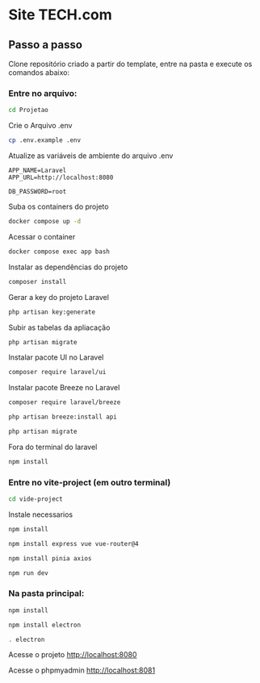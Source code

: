 # Site TECH.com

## Passo a passo
Clone repositório criado a partir do template, entre na pasta e execute os comandos abaixo:
### Entre no arquivo:
```sh
cd Projetao
```

Crie o Arquivo .env
```sh
cp .env.example .env
```


Atualize as variáveis de ambiente do arquivo .env
```dosini
APP_NAME=Laravel
APP_URL=http://localhost:8080

DB_PASSWORD=root
```


Suba os containers do projeto
```sh
docker compose up -d
```


Acessar o container
```sh
docker compose exec app bash
```


Instalar as dependências do projeto
```sh
composer install
```


Gerar a key do projeto Laravel
```sh
php artisan key:generate
```


Subir as tabelas da apliacação
```sh
php artisan migrate
```


Instalar pacote UI no Laravel
```sh
composer require laravel/ui
```

Instalar pacote Breeze no Laravel
```sh
composer require laravel/breeze
```
```sh
php artisan breeze:install api
```
```sh
php artisan migrate
```
Fora do terminal do laravel 
```sh
npm install
```


### Entre no vite-project (em outro terminal)
```sh
cd vide-project
```
Instale necessarios
```sh
npm install
```
```sh
npm install express vue vue-router@4
```
```sh
npm install pinia axios
```
```sh
npm run dev
```

### Na pasta principal:
```sh
npm install
```
```sh
npm install electron
```
```sh
. electron
```

Acesse o projeto
[http://localhost:8080](http://localhost:8080)

Acesse o phpmyadmin
[http://localhost:8081](http://localhost:8081)
